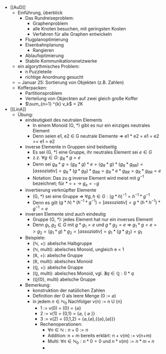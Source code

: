 - [[AuD]]
	- Einführung, überblick
		- Das Rundreiseproblem:
			- Graphenproblem
			- alle Knoten besuchen, mit geringsten Kosten
			- Verfahren für alle Graphen entwickeln
		- Flugplanoptimierung
		- Eisenbahnplanung
			- Rangieren
		- Ablaufoptimierung
		- Stabile Kommunikationsnetzwerke
	- ein algorythmisches Problem:
		- n Puzzleteile
		- richtige Anordnung gesucht
	- ~ Januar 25: Sortierung von Objekten (z.B. Zahlen)
	- Kofferpacken:
		- Partitionsproblem
		- Verteilung von Objeckten auf zwei gleich große Koffer
		- $\sum_{n=1} ^{k} v_k$ = 2K
- [[LinA]]
	- Übung:
		- eindeutigkeit des neutralen Elements
			- In einem Monoid (G, *) gibt es nur ein einziges neutrales Element
			- Denn seien e1, e2 $\in$ G neutrale Elemente => e1 * e2 = e1 = e2 == e1 = e2
		- inverse Elemente in Gruppen sind beidseitig
			- Es sei (G, *) eine Gruppe, ihr neutrales Element sei $e \in G$
			- z.z. $\forall g \in G$: $g_R * g = e$
			- Denn sei $g_R * g = (g_R * g) * e = (g_R * g) * (g_R * g_{RR}) =[assoziativ]= g_R * (g * g_R) * g_{RR} = g_R * e * g_{RR} = g_R * g_{RR} = e$
			- Notation: Das zu g inverse Element wird meist mit $g^{-1}$ bezeichnet; für * = + -> $g_e = -g$
		- invertierung verknüpfter Elemente
			- (G, *) sei eine Gruppe => $\forall g, h \in G : (g * h)^{-1} = h^{-1} * g^{-1}$
			- Denn es gilt $(g * h) * (h^{-1} * g^{-1}) =[assoziativ]= g * (h * h^{-1}) * g^{-1} = e$
		- inversen Elemente sind auch eindeutig
			- Gruppe (G, *): jedes Element hat nur ein inverses Element
			- Denn $g_1, g_2 \in G$ mit $g * g_1 = e$ und $g * g_2 = e$ => $g_1 * g = e => g_2 = (g_1 * g) * g_2 =[assoziativ]= g_1 * (g * g_2) = g_1$
		- Beispiele:
			- ($\mathbb{N}$, +): abelsche Halbgruppe
			- ($\mathbb{N}$, multi): abelsches Monoid, ungleich e = 1
			- ($\mathbb{R}$, +): abelsche Gruppe
			- ($\mathbb{R}$, multi): abelsches Monoid
			- ($\mathbb{Q}$, +): abelsche Gruppe
			- ($\mathbb{Q}$, multi): abelsches Monoid, vgl. $\nexists q \in \mathbb{Q}: 0 \ast q$
			- ($\mathbb{Q}$\{0}, multi) abelsche Gruppe
		- Bemerkung:
			- konstruktion der natülichen Zahlen
			- Definition der 0 als leere Menge (0 := $\varnothing$)
			- in jedem $n \in \mathbb{N}_0$ Nachfolger v(n) := n U {n}
				- 1 := v(0) = {0} = {$\varnothing$}
				- 2 := v(1) = {0,1} = {$\varnothing$, { $\varnothing$ }}
				- 3 := v(2) = {0,1,2} = {$\varnothing$,{$\varnothing$},{{$\varnothing$},{$\varnothing$}}}
				- Rechenoperationen:
					- $\forall n \in \mathbb{N} : n + 0 := n$
					- Addition: n + m bereits erklärt: n + v(m) := v(n+m)
					- Multi: $\forall n \in \mathbb{N}_0: n \ast 0 = 0$ und $n \ast v(m) := n \ast m + n$
					-